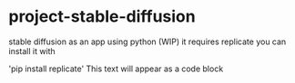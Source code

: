 # project-stable-diffusion
stable diffusion as an app using python (WIP)
it requires replicate you can install it with 
 
 'pip install replicate'
This text will appear as a code block
